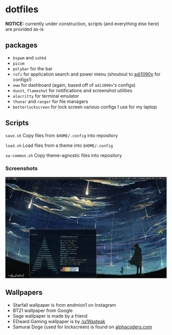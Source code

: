 # dotfiles
**NOTICE:** currently under construction, scripts (and everything else here) are provided as-is

## packages
- `bspwm` and `sxhkd`
- `picom`
- `polybar` for the bar
- `rofi` for application search and power menu (shoutout to [adi1090x](https://github.com/adi1090x) for configs!)
- `eww` for dashboard (again, based off of `adi1090x`'s configs)
- `dunst`, `flameshot` for notifications and screenshot utilities
- `alacritty` for terminal emulator
- `thunar` and `ranger` for file managers
- `betterlockscreen` for lock screen
various configs I use for my laptop
## Scripts
`save.sh` Copy files from `$HOME/.config` into repository

`load.sh` Load files from a theme into `$HOME/.config`

`sw-common.sh` Copy theme-agnostic files into repository
### Screenshots
![starfall_theme](screenshots/starfall-bspwm.png)

## Wallpapers
- Starfall wallpaper is from endmion1 on Instagram
- BT21 wallpaper from Google
- Sage wallpaper is made by a friend
- EDward Gaming wallpaper is by [/u/Wasteak](https://www.reddit.com/r/leagueoflegends/comments/q5arsx/worlds_2021_wallpapers/)
- Samurai Doge (used for lockscreen) is found on [alphacoders.com](https://wall.alphacoders.com/big.php?i=1151373)

